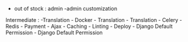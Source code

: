 
 - out of stock : admin
 -admin customization



Intermediate :
    -Translation
    - Docker
    - Translation
    - Translation
    - Celery
    - Redis
    - Payment
    - Ajax
    - Caching
    - Linting
    - Deploy
    - Django Default Permission
    - Django Default Permission